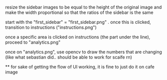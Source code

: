 resize the sidebar images to be equal to the height of the original image and make the width proportional so that the ratios of the sidebar is the same

start with the "first_sidebar" = "first_sidebar.png" . once this is clicked, transition to instructions ("instructions.png")

once a specific area is clicked on instructions (the part under the line), proceed to "analytics.png"

once on "analytics.png", use opencv to draw the numbers that are changing (like what sebastian did.. should be able to work for scaife rn)


** for sake of getting the flow of UI working, it is fine to just do it on cafe image
